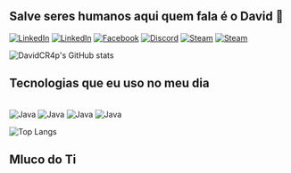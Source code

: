 ## Salve seres humanos aqui quem fala é o David 🚀

[![LinkedIn](https://img.shields.io/badge/LinkedIn-0077B5?style=for-the-badge&logo=linkedin&logoColor=white)](https://www.linkedin.com/in/david-da-rocha-897b6823a/)
[![LinkedIn](https://img.shields.io/badge/WhatsApp-25D366?style=for-the-badge&logo=whatsapp&logoColor=white)](https://wwa.me/5545998502046)
[![Facebook](https://img.shields.io/badge/Facebook-1877F2?style=for-the-badge&logo=facebook&logoColor=white)](https://www.facebook.com/profile.php?id=100011397156741/)
[![Discord](https://img.shields.io/badge/Discord-7289DA?style=for-the-badge&logo=discord&logoColor=white)](https://discord.gg/Q2rwfs6V/)
[![Steam](https://img.shields.io/badge/Steam-000000?style=for-the-badge&logo=steam&logoColor=white)](https://steamcommunity.com/profiles/76561198289758139/)
[![Steam](https://img.shields.io/badge/Twitter-1DA1F2?style=for-the-badge&logo=twitter&logoColor=white)](https://x.com/DavidCa66152942)

![DavidCR4p's GitHub stats](https://github-readme-stats.vercel.app/api?username=DavidCR4p&show_icons=true&theme=dracula)

## Tecnologias que eu uso no meu dia
<div style="display: inline_block"><br/>
    <img alingn="center" alt="Java" src="https://img.shields.io/badge/Java-ED8B00?style=for-the-badge&logo=openjdk&logoColor=white"/>
    <img alingn="center" alt="Java" src="https://img.shields.io/badge/MySQL-00000F?style=for-the-badge&logo=mysql&logoColor=white"/>
    <img alingn="center" alt="Java" src="https://img.shields.io/badge/Oracle-F80000?style=for-the-badge&logo=Oracle&logoColor=white"/>
    <img alingn="center" alt="Java" src="https://img.shields.io/badge/PHP-777BB4?style=for-the-badge&logo=php&logoColor=white"/>
<div>

![Top Langs](https://github-readme-stats.vercel.app/api/top-langs/?username=DavidCR4p&size_weight=0.5&count_weight=0.5)

## Mluco do Ti
